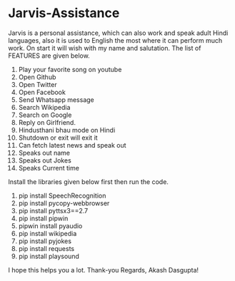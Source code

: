 # Jarvis-Assistance
Jarvis is a personal assistance, which can also work and speak adult Hindi languages, also it is used to English the most where it can perform much work.
On start it will wish with my name and salutation.
The list of FEATURES are given below.

1. Play your favorite song on youtube
2. Open Github
3. Open Twitter
4. Open Facebook
5. Send Whatsapp message
6. Search Wikipedia
7. Search on Google
8. Reply on Girlfriend.
10. Hindusthani bhau mode on Hindi
11. Shutdown or exit will exit it
12. Can fetch latest news and speak out
13. Speaks out name
14. Speaks out Jokes 
15. Speaks Current time


Install the libraries given below first then run the code.
1. pip install SpeechRecognition
2. pip install pycopy-webbrowser
3. pip install pyttsx3==2.7
4. pip install pipwin
5. pipwin install pyaudio
6. pip install wikipedia
7. pip install pyjokes
8. pip install requests
9. pip install playsound

I hope this helps you a lot.
Thank-you
Regards,
  Akash Dasgupta!
